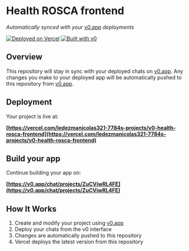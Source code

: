 # Health ROSCA frontend

*Automatically synced with your [v0.app](https://v0.app) deployments*

[![Deployed on Vercel](https://img.shields.io/badge/Deployed%20on-Vercel-black?style=for-the-badge&logo=vercel)](https://vercel.com/ledezmanicolas321-7784s-projects/v0-health-rosca-frontend)
[![Built with v0](https://img.shields.io/badge/Built%20with-v0.app-black?style=for-the-badge)](https://v0.app/chat/projects/ZuCViwRL4FE)

## Overview

This repository will stay in sync with your deployed chats on [v0.app](https://v0.app).
Any changes you make to your deployed app will be automatically pushed to this repository from [v0.app](https://v0.app).

## Deployment

Your project is live at:

**[https://vercel.com/ledezmanicolas321-7784s-projects/v0-health-rosca-frontend](https://vercel.com/ledezmanicolas321-7784s-projects/v0-health-rosca-frontend)**

## Build your app

Continue building your app on:

**[https://v0.app/chat/projects/ZuCViwRL4FE](https://v0.app/chat/projects/ZuCViwRL4FE)**

## How It Works

1. Create and modify your project using [v0.app](https://v0.app)
2. Deploy your chats from the v0 interface
3. Changes are automatically pushed to this repository
4. Vercel deploys the latest version from this repository